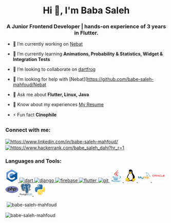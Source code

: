 <h1 align="center">Hi 👋, I'm Baba Saleh</h1>
<h3 align="center">A Junior Frontend Developer | hands-on experience of 3 years in Flutter.</h3>

- 🔭 I’m currently working on [Nebat](https://github.com/babe-saleh-mahfoud/Nebat)

- 🌱 I’m currently learning **Animations, Probability & Statistics, Widget & Integration Tests**

- 👯 I’m looking to collaborate on [dartfrog](https://github.com/VeryGoodOpenSource/dart_frog)

- 🤝 I’m looking for help with [Nebat](https://github.com/babe-saleh-mahfoud/Nebat

- 💬 Ask me about **Flutter, Linux, Java**

- 📄 Know about my experiences [My Resume](https://drive.google.com/file/d/1NXy0IdY8_5V9orL1yK3jjeYbZHho2h7y/view?usp=sharing)

- ⚡ Fun fact **Cinophile**

<h3 align="left">Connect with me:</h3>
<p align="left">

<a href="https://linkedin.com/in/https://www.linkedin.com/in/babe-saleh-mahfoud/" target="blank"><img align="center" src="https://raw.githubusercontent.com/rahuldkjain/github-profile-readme-generator/master/src/images/icons/Social/linked-in-alt.svg" alt="https://www.linkedin.com/in/babe-saleh-mahfoud/" height="30" width="40" /></a>
<a href="https://www.hackerrank.com/https://www.hackerrank.com/babe_saleh_dahi?hr_r=1" target="blank"><img align="center" src="https://raw.githubusercontent.com/rahuldkjain/github-profile-readme-generator/master/src/images/icons/Social/hackerrank.svg" alt="https://www.hackerrank.com/babe_saleh_dahi?hr_r=1" height="30" width="40" /></a>

</p>

<h3 align="left">Languages and Tools:</h3>
<p align="left"> <a href="https://www.cprogramming.com/" target="_blank" rel="noreferrer"> <img src="https://raw.githubusercontent.com/devicons/devicon/master/icons/c/c-original.svg" alt="c" width="40" height="40"/> </a>  <a href="https://dart.dev" target="_blank" rel="noreferrer"> <img src="https://www.vectorlogo.zone/logos/dartlang/dartlang-icon.svg" alt="dart" width="40" height="40"/> </a> <a href="https://www.djangoproject.com/" target="_blank" rel="noreferrer"> <img src="https://cdn.worldvectorlogo.com/logos/django.svg" alt="django" width="40" height="40"/> </a> <a href="https://firebase.google.com/" target="_blank" rel="noreferrer"> <img src="https://www.vectorlogo.zone/logos/firebase/firebase-icon.svg" alt="firebase" width="40" height="40"/> </a> <a href="https://flutter.dev" target="_blank" rel="noreferrer"> <img src="https://www.vectorlogo.zone/logos/flutterio/flutterio-icon.svg" alt="flutter" width="40" height="40"/> </a> <a href="https://git-scm.com/" target="_blank" rel="noreferrer"> <img src="https://www.vectorlogo.zone/logos/git-scm/git-scm-icon.svg" alt="git" width="40" height="40"/> </a> <a href="https://www.java.com" target="_blank" rel="noreferrer"> <img src="https://raw.githubusercontent.com/devicons/devicon/master/icons/java/java-original.svg" alt="java" width="40" height="40"/> </a> <a href="https://www.linux.org/" target="_blank" rel="noreferrer"> <img src="https://raw.githubusercontent.com/devicons/devicon/master/icons/linux/linux-original.svg" alt="linux" width="40" height="40"/> </a> <a href="https://www.mysql.com/" target="_blank" rel="noreferrer"> <img src="https://raw.githubusercontent.com/devicons/devicon/master/icons/mysql/mysql-original-wordmark.svg" alt="mysql" width="40" height="40"/> </a> <a href="https://www.oracle.com/" target="_blank" rel="noreferrer"> <img src="https://raw.githubusercontent.com/devicons/devicon/master/icons/oracle/oracle-original.svg" alt="oracle" width="40" height="40"/> </a> <a href="https://www.php.net" target="_blank" rel="noreferrer"> <img src="https://raw.githubusercontent.com/devicons/devicon/master/icons/php/php-original.svg" alt="php" width="40" height="40"/> </a> <a href="https://www.postgresql.org" target="_blank" rel="noreferrer"> <img src="https://raw.githubusercontent.com/devicons/devicon/master/icons/postgresql/postgresql-original-wordmark.svg" alt="postgresql" width="40" height="40"/> </a> <a href="https://www.python.org" target="_blank" rel="noreferrer"> <img src="https://raw.githubusercontent.com/devicons/devicon/master/icons/python/python-original.svg" alt="python" width="40" height="40"/> </a> </p>

<p>&nbsp;<img align="center" src="https://github-readme-stats.vercel.app/api?username=babe-saleh-mahfoud&show_icons=true&locale=en" alt="babe-saleh-mahfoud" /></p>

<p><img align="center" src="https://github-readme-streak-stats.herokuapp.com/?user=babe-saleh-mahfoud&" alt="babe-saleh-mahfoud" /></p>
